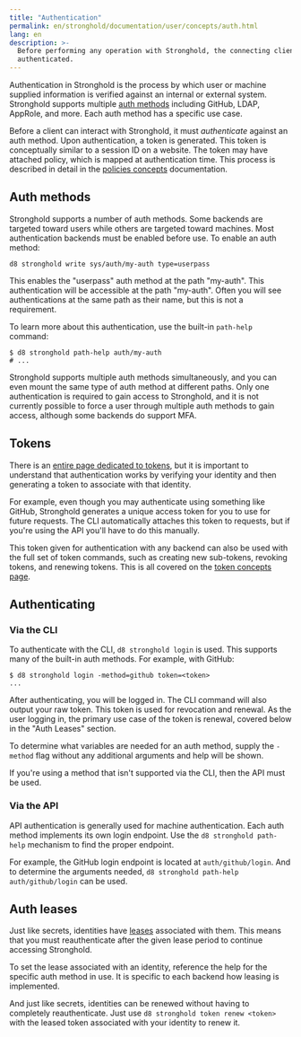 ```yaml
---
title: "Authentication"
permalink: en/stronghold/documentation/user/concepts/auth.html
lang: en
description: >-
  Before performing any operation with Stronghold, the connecting client must be
  authenticated.
---
```


Authentication in Stronghold is the process by which user or machine supplied
information is verified against an internal or external system. Stronghold supports
multiple [auth methods](/docs/auth) including GitHub,
LDAP, AppRole, and more. Each auth method has a specific use case.

Before a client can interact with Stronghold, it must _authenticate_ against an
auth method. Upon authentication, a token is generated. This token is
conceptually similar to a session ID on a website. The token may have attached
policy, which is mapped at authentication time. This process is described in
detail in the [policies concepts](/docs/concepts/policies) documentation.

## Auth methods

Stronghold supports a number of auth methods. Some backends are targeted
toward users while others are targeted toward machines. Most authentication
backends must be enabled before use. To enable an auth method:

```shell-session
d8 stronghold write sys/auth/my-auth type=userpass
```

This enables the "userpass" auth method at the path "my-auth". This
authentication will be accessible at the path "my-auth". Often you will see
authentications at the same path as their name, but this is not a requirement.

To learn more about this authentication, use the built-in `path-help` command:

```shell-session
$ d8 stronghold path-help auth/my-auth
# ...
```

Stronghold supports multiple auth methods simultaneously, and you can even
mount the same type of auth method at different paths. Only one
authentication is required to gain access to Stronghold, and it is not currently
possible to force a user through multiple auth methods to gain
access, although some backends do support MFA.

## Tokens

There is an [entire page dedicated to tokens](/docs/concepts/tokens),
but it is important to understand that authentication works by verifying
your identity and then generating a token to associate with that identity.

For example, even though you may authenticate using something like GitHub,
Stronghold generates a unique access token for you to use for future requests.
The CLI automatically attaches this token to requests, but if you're using
the API you'll have to do this manually.

This token given for authentication with any backend can also be used
with the full set of token commands, such as creating new sub-tokens,
revoking tokens, and renewing tokens. This is all covered on the
[token concepts page](/docs/concepts/tokens).

## Authenticating

### Via the CLI

To authenticate with the CLI, `d8 stronghold login` is used. This supports many
of the built-in auth methods. For example, with GitHub:

```shell-session
$ d8 stronghold login -method=github token=<token>
...
```

After authenticating, you will be logged in. The CLI command will also
output your raw token. This token is used for revocation and renewal.
As the user logging in, the primary use case of the token is renewal,
covered below in the "Auth Leases" section.

To determine what variables are needed for an auth method,
supply the `-method` flag without any additional arguments and help
will be shown.

If you're using a method that isn't supported via the CLI, then the API
must be used.

### Via the API

API authentication is generally used for machine authentication. Each
auth method implements its own login endpoint. Use the `d8 stronghold path-help`
mechanism to find the proper endpoint.

For example, the GitHub login endpoint is located at `auth/github/login`.
And to determine the arguments needed, `d8 stronghold path-help auth/github/login` can
be used.

## Auth leases

Just like secrets, identities have
[leases](/docs/concepts/lease) associated with them. This means that
you must reauthenticate after the given lease period to continue accessing
Stronghold.

To set the lease associated with an identity, reference the help for
the specific auth method in use. It is specific to each backend
how leasing is implemented.

And just like secrets, identities can be renewed without having to
completely reauthenticate. Just use `d8 stronghold token renew <token>` with the
leased token associated with your identity to renew it.
